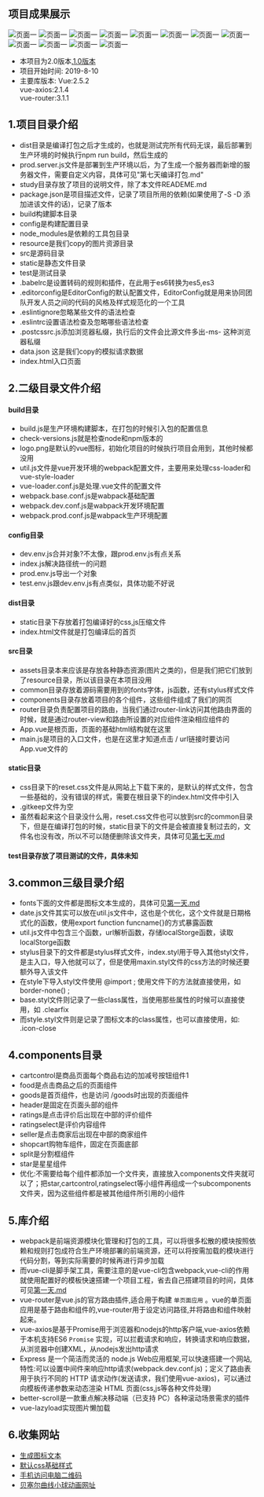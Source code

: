 ## 项目成果展示
![页面一](https://github.com/FoSuCloud/sell2.0/blob/master/showimg/1.png)
![页面一](https://github.com/FoSuCloud/sell2.0/blob/master/showimg/2.png)
![页面一](https://github.com/FoSuCloud/sell2.0/blob/master/showimg/3.png)
![页面一](https://github.com/FoSuCloud/sell2.0/blob/master/showimg/4.png)
![页面一](https://github.com/FoSuCloud/sell2.0/blob/master/showimg/5.png)
![页面一](https://github.com/FoSuCloud/sell2.0/blob/master/showimg/6.png)
![页面一](https://github.com/FoSuCloud/sell2.0/blob/master/showimg/7.png)
![页面一](https://github.com/FoSuCloud/sell2.0/blob/master/showimg/8.png)
![页面一](https://github.com/FoSuCloud/sell2.0/blob/master/showimg/9.png)
![页面一](https://github.com/FoSuCloud/sell2.0/blob/master/showimg/10.png)
![页面一](https://github.com/FoSuCloud/sell2.0/blob/master/showimg/11.png)
![页面一](https://github.com/FoSuCloud/sell2.0/blob/master/showimg/12.png)


* 本项目为2.0版本,[1.0版本](https://github.com/FoSuCloud/sell)
* 项目开始时间:
	2019-8-10
* 主要库版本:
	Vue:2.5.2		
	vue-axios:2.1.4		
	vue-router:3.1.1

## 1.项目目录介绍
* dist目录是编译打包之后才生成的，也就是测试完所有代码无误，最后部署到生产环境的时候执行npm run build，然后生成的
* prod.server.js文件是部署到生产环境以后，为了生成一个服务器而新增的服务器文件，需要自定义内容，具体可见"第七天编译打包.md"
* study目录存放了项目的说明文件，除了本文件READEME.md
* package.json是项目描述文件，记录了项目所用的依赖(如果使用了-S -D 添加进该文件的话)，记录了版本
* build构建脚本目录
* config是构建配置目录
* node_modules是依赖的工具包目录
* resource是我们copy的图片资源目录
* src是源码目录
* static是静态文件目录
* test是测试目录
* .babelrc是设置转码的规则和插件，在此用于es6转换为es5,es3
* .editorconfig是EditorConfig的默认配置文件，EditorConfig就是用来协同团队开发人员之间的代码的风格及样式规范化的一个工具
* .eslintignore忽略某些文件的语法检查
* .eslintrc设置语法检查及忽略哪些语法检查
* .postcssrc.js添加浏览器私缀，执行后的文件会比源文件多出-ms- 这种浏览器私缀
* data.json 这是我们copy的模拟请求数据
* index.html入口页面


## 2.二级目录文件介绍
#### build目录
* build.js是生产环境构建脚本，在打包的时候引入包的配置信息
* check-versions.js就是检查node和npm版本的
* logo.png是默认的vue图标，初始化项目的时候执行项目会用到，其他时候都没用
* util.js文件是vue开发环境的webpack配置文件，主要用来处理css-loader和vue-style-loader
* vue-loader.conf.js是处理.vue文件的配置文件
* webpack.base.conf.js是wabpack基础配置
* webpack.dev.conf.js是wabpack开发环境配置
* webpack.prod.conf.js是wabpack生产环境配置
#### config目录
* dev.env.js合并对象?不太像，跟prod.env.js有点关系
* index.js解决路径统一的问题
* prod.env.js导出一个对象
* test.env.js跟dev.env.js有点类似，具体功能不好说
#### dist目录
* static目录下存放着打包编译好的css,js压缩文件
* index.html文件就是打包编译后的首页
#### src目录
* assets目录本来应该是存放各种静态资源(图片之类的)，但是我们把它们放到了resource目录，所以该目录在本项目没用
* common目录存放着源码需要用到的fonts字体，js函数，还有stylus样式文件
* components目录存放着项目的各个组件，这些组件组成了我们的网页
* router目录负责配置项目的路由，当我们通过router-link访问其他路由界面的时候，就是通过router-view和路由所设置的对应组件渲染相应组件的
* App.vue是根页面，页面的基础html结构就在这里
* main.js是项目的入口文件，也是在这里才知道点击 / url链接时要访问App.vue文件的
#### static目录
* css目录下的reset.css文件是从网站上下载下来的，是默认的样式文件，包含一些基础的，没有错误的样式，需要在根目录下的index.html文件中引入
* .gitkeep文件为空
* 虽然看起来这个目录没什么用，reset.css文件也可以放到src的common目录下，但是在编译打包的时候，static目录下的文件是会被直接复制过去的，文件名也没有改，所以不可以随便删除该文件夹，具体可见[第七天.md](https://github.com/FoSuCloud/sell/blob/master/study/%E7%AC%AC%E4%B8%83%E5%A4%A9%E7%BC%96%E8%AF%91%E6%89%93%E5%8C%85.md)
#### test目录存放了项目测试的文件，具体未知

## 3.common三级目录介绍
* fonts下面的文件都是图标文本生成的，具体可见[第一天.md](https://github.com/FoSuCloud/sell/blob/master/study/%E7%AC%AC%E4%B8%80%E5%A4%A9.md)
* date.js文件其实可以放在util.js文件中，这也是个优化，这个文件就是日期格式化的函数，使用export function funcname{}的方式暴露函数
* util.js文件中包含三个函数，url解析函数，存储localStorge函数，读取localStorge函数
* stylus目录下的文件都是stylus样式文件，index.styl用于导入其他styl文件，是主入口，导入他就可以了，但是使用maxin.styl文件的css方法的时候还要额外导入该文件
* 在style下导入styl文件使用 @import ; 使用文件下的方法就直接使用，如 border-none() ;
* base.styl文件则记录了一些class属性，当使用那些属性的时候可以直接使用，如 .clearfix
* 而style.styl文件则是记录了图标文本的class属性，也可以直接使用，如: .icon-close

## 4.components目录
* cartcontrol是商品页面每个商品右边的加减号按钮组件1
* food是点击商品之后的页面组件
* goods是首页组件，也是访问 /goods时出现的页面组件
* header是固定在页面头部的组件
* ratings是点击评价后出现在中部的评价组件
* ratingselect是评价内容组件
* seller是点击商家后出现在中部的商家组件
* shopcart购物车组件，固定在页面底部
* split是分割框组件
* star是星星组件
* 优化:不需要给每个组件都添加一个文件夹，直接放入components文件夹就可以了；把star,cartcontrol,ratingselect等小组件再组成一个subcomponents文件夹，因为这些组件都是被其他组件所引用的小组件

## 5.库介绍
* webpack是前端资源模块化管理和打包的工具，可以将很多松散的模块按照依赖和规则打包成符合生产环境部署的前端资源，还可以将按需加载的模块进行代码分割，等到实际需要的时候再进行异步加载
* 而vue-cli是脚手架工具，需要注意的是vue-cli包含webpack,vue-cli的作用就使用配置好的模板快速搭建一个项目工程，省去自己搭建项目的时间，具体可见[第一天.md](https://github.com/FoSuCloud/sell/blob/master/study/%E7%AC%AC%E4%B8%80%E5%A4%A9.md)
* vue-router是vue.js的官方路由插件,适合用于构建 `单页面应用` 。vue的单页面应用是基于路由和组件的,vue-router用于设定访问路径,并将路由和组件映射起来。
* vue-axios是基于Promise用于浏览器和nodejs的http客户端,vue-axios依赖于本机支持ES6 `Promise` 实现，可以拦截请求和响应，转换请求和响应数据，从浏览器中创建XML，从nodejs发出http请求
* Express 是一个简洁而灵活的 node.js Web应用框架,可以快速搭建一个网站,特性:可以设置中间件来响应http请求(webpack.dev.conf.js)；定义了路由表用于执行不同的 HTTP 请求动作(发送请求，我们使用vue-axios)，可以通过向模板传递参数来动态渲染 HTML 页面(css,js等各种文件处理)
* better-scroll是一款重点解决移动端（已支持 PC）各种滚动场景需求的插件
* vue-lazyload实现图片懒加载

## 6.收集网站
* [生成图标文本](https://icomoon.io)
* [默认css基础样式](http://cssreset.com)
* [手机访问电脑二维码](https://cli.im/url)
* [贝塞尔曲线小球动画网址](http://web.chacuo.net/css3beziertool)

